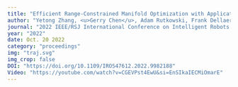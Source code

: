 ```yaml
---
title: "Efficient Range-Constrained Manifold Optimization with Application to Cooperative Navigation"
author: "Yetong Zhang, <u>Gerry Chen</u>, Adam Rutkowski, Frank Dellaert"
journal: "2022 IEEE/RSJ International Conference on Intelligent Robots and Systems (IROS)"
year: "2022"
date: Oct. 20 2022
category: "proceedings"
img: "traj.svg"
img_crop: false
DOI: "https://doi.org/10.1109/IROS47612.2022.9982188"
Video: "https://youtube.com/watch?v=CGEVPst4EwU&si=EnSIkaIECMiOmarE"
---
```

